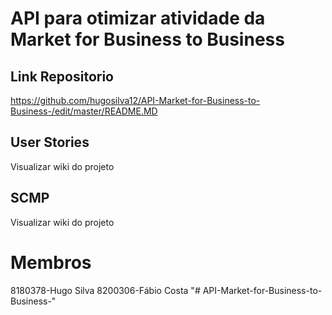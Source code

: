 # API para otimizar atividade da  Market for Business to Business 

## Link Repositorio
https://github.com/hugosilva12/API-Market-for-Business-to-Business-/edit/master/README.MD


## User Stories
Visualizar wiki do projeto
## SCMP
Visualizar wiki do projeto
# Membros
8180378-Hugo Silva
8200306-Fábio Costa
"# API-Market-for-Business-to-Business-" 
